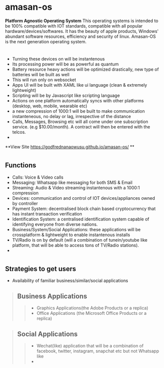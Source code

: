 # amasan-os
**Platform Agnostic Operating System**
This operating systems is intended to be 100% compatible with IOT standards, compatible with all popular hardware/devices/softwares.
It has the beauty of apple products, Windows' abundant software resources, efficiency and security of linux.
Amasan-OS is the next generation operating system.
#
* Turning these devices on will be instantenous
* Its processing power will be as powerful as quantum
* Battery resource heavy actions will be optimized drastically, new type of batteries will be built as well
* This will run only on websocket <br>
* Apps UI will be built with XAML like ui language (clean & extremely lightweight)
* Scripting will be by Javascript like scripting language
* Actions on one platform automatically syncs with other platforms (desktop, web, mobile, wearable etc)
* a new compression of 1000:1 will be built to make communication instanteneous, no delay or lag, irrespective of the distance
* Calls, Messages, Browsing etc will all come under one subscription service. (e.g $10.00/month). A contract will then be entered with the telcos.
* 

**View Site https://godfrednanaowusu.github.io/amasan-os/ **
#
## Functions
* Calls: Voice & Video calls
* Messaging: Whatsapp like messaging for both SMS & Email
* Streaming: Audio & Video streaming instantenous with a 1000:1 compression
* Devices: communication and control of IOT devices/appliances owned by controller
* Payment System: decentralised block chain based cryptocurrency that has instant transaction verification
* Identification System: a centralised identification system capable of identifying everyone from diverse nations.
* Business/System/Social Applications: these applications will be crossplatform & lightweight to enable instantenous installs
* TV/Radio is on by default (will a combination of tunein/youtube like platform, that will be able to access tons of TV/Radio stations).
*


#
## Strategies to get users
* Availability of familiar business/similar/social applications
> ## Business Applications
>> * Graphics Applications(the Adobe Products or a replica)
>> * Office Applications (the Microsoft Office Products or a replica)

> ## Social Applications
>> * Wechat(like) application that will be a combination of facebook, twitter, instagram, snapchat etc but not Whatsapp like
>> * 
